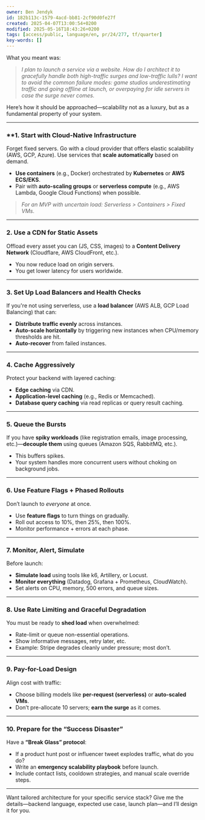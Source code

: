 ```yaml
---
owner: Ben Jendyk
id: 182b113c-1579-4acd-bb81-2cf90d0fe27f
created: 2025-04-07T13:00:54+0200
modified: 2025-05-16T18:43:26+0200
tags: [access/public, language/en, pr/24/277, tf/quarter]
key-words: []
---
```


What you meant was:

> *I plan to launch a service via a website. How do I architect it to gracefully handle both high-traffic surges and low-traffic lulls? I want to avoid the common failure modes: game studios underestimating traffic and going offline at launch, or overpaying for idle servers in case the surge never comes.*

Here’s how it should be approached—scalability not as a luxury, but as a fundamental property of your system.

---

### **1. **Start with Cloud-Native Infrastructure**
Forget fixed servers. Go with a cloud provider that offers elastic scalability (AWS, GCP, Azure). Use services that **scale automatically** based on demand.

- **Use containers** (e.g., Docker) orchestrated by **Kubernetes** or **AWS ECS/EKS**.
- Pair with **auto-scaling groups** or **serverless compute** (e.g., AWS Lambda, Google Cloud Functions) when possible.

> *For an MVP with uncertain load: Serverless > Containers > Fixed VMs.*

---

### **2. Use a CDN for Static Assets**
Offload every asset you can (JS, CSS, images) to a **Content Delivery Network** (Cloudflare, AWS CloudFront, etc.).

- You now reduce load on origin servers.
- You get lower latency for users worldwide.

---

### **3. Set Up Load Balancers and Health Checks**
If you're not using serverless, use a **load balancer** (AWS ALB, GCP Load Balancing) that can:

- **Distribute traffic evenly** across instances.
- **Auto-scale horizontally** by triggering new instances when CPU/memory thresholds are hit.
- **Auto-recover** from failed instances.

---

### **4. Cache Aggressively**
Protect your backend with layered caching:

- **Edge caching** via CDN.
- **Application-level caching** (e.g., Redis or Memcached).
- **Database query caching** via read replicas or query result caching.

---

### **5. Queue the Bursts**
If you have **spiky workloads** (like registration emails, image processing, etc.)—**decouple them** using queues (Amazon SQS, RabbitMQ, etc.).

- This buffers spikes.
- Your system handles more concurrent users without choking on background jobs.

---

### **6. Use Feature Flags + Phased Rollouts**
Don’t launch to *everyone* at once.

- Use **feature flags** to turn things on gradually.
- Roll out access to 10%, then 25%, then 100%.
- Monitor performance + errors at each phase.

---

### **7. Monitor, Alert, Simulate**
Before launch:

- **Simulate load** using tools like k6, Artillery, or Locust.
- **Monitor everything** (Datadog, Grafana + Prometheus, CloudWatch).
- Set alerts on CPU, memory, 500 errors, and queue sizes.

---

### **8. Use Rate Limiting and Graceful Degradation**
You must be ready to **shed load** when overwhelmed:

- Rate-limit or queue non-essential operations.
- Show informative messages, retry later, etc.
- Example: Stripe degrades cleanly under pressure; most don’t.

---

### **9. Pay-for-Load Design**
Align cost with traffic:

- Choose billing models like **per-request (serverless)** or **auto-scaled VMs**.
- Don’t pre-allocate 10 servers; **earn the surge** as it comes.

---

### **10. Prepare for the “Success Disaster”**
Have a **“Break Glass” protocol**:

- If a product hunt post or influencer tweet explodes traffic, what do you do?
- Write an **emergency scalability playbook** before launch.
- Include contact lists, cooldown strategies, and manual scale override steps.

---

Want tailored architecture for your specific service stack? Give me the details—backend language, expected use case, launch plan—and I’ll design it for you.